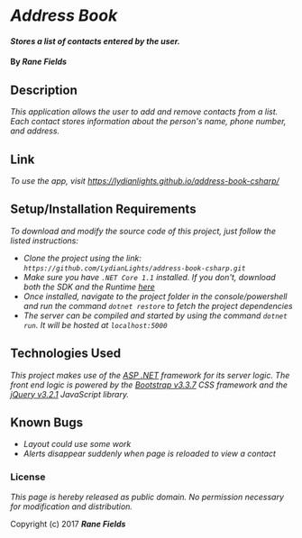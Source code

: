 # _Address Book_

#### _Stores a list of contacts entered by the user._

#### By _**Rane Fields**_

## Description

_This application allows the user to add and remove contacts from a list. Each contact stores information about the person's name, phone number, and address._

## Link

_To use the app, visit https://lydianlights.github.io/address-book-csharp/_

## Setup/Installation Requirements

_To download and modify the source code of this project, just follow the listed instructions:_

* _Clone the project using the link: `https://github.com/LydianLights/address-book-csharp.git`_
* _Make sure you have `.NET Core 1.1` installed. If you don't, download both the SDK and the Runtime [here](https://github.com/dotnet/core/blob/master/release-notes/download-archives/1.1.4-download.md)_
* _Once installed, navigate to the project folder in the console/powershell and run the command `dotnet restore` to fetch the project dependencies_
* _The server can be compiled and started by using the command `dotnet run`. It will be hosted at `localhost:5000`_

## Technologies Used

_This project makes use of the [ASP .NET](https://docs.microsoft.com/en-us/aspnet/core/) framework for its server logic. The front end logic is powered by the [Bootstrap v3.3.7](https://getbootstrap.com/docs/3.3/) CSS framework and the [jQuery v3.2.1](https://jquery.com/) JavaScript library._

## Known Bugs

* _Layout could use some work_
* _Alerts disappear suddenly when page is reloaded to view a contact_

### License

*This page is hereby released as public domain. No permission necessary for modification and distribution.*

Copyright (c) 2017 **_Rane Fields_**
